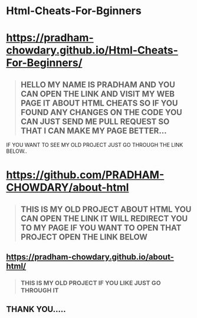 # Html-Cheats-For-Bginners
#  https://pradham-chowdary.github.io/Html-Cheats-For-Beginners/
>## HELLO MY NAME IS PRADHAM AND YOU CAN OPEN THE LINK AND VISIT MY WEB PAGE IT ABOUT HTML CHEATS SO IF YOU FOUND ANY CHANGES ON THE CODE YOU CAN JUST SEND ME PULL REQUEST SO THAT I CAN MAKE MY PAGE BETTER...
IF YOU WANT TO SEE MY OLD PROJECT JUST GO THROUGH THE LINK BELOW..
# https://github.com/PRADHAM-CHOWDARY/about-html
>## THIS IS MY OLD PROJECT ABOUT HTML YOU CAN OPEN THE LINK IT WILL REDIRECT YOU TO MY PAGE IF YOU WANT TO OPEN THAT PROJECT OPEN THE LINK BELOW
## https://pradham-chowdary.github.io/about-html/
>### THIS IS MY OLD PROJECT IF YOU LIKE JUST GO THROUGH IT

##                                      THANK YOU.....
